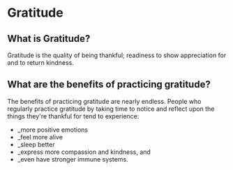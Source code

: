 # Gratitude

## What is Gratitude?
Gratitude is the quality of being thankful; readiness to show appreciation for and to return kindness.

## What are the benefits of practicing gratitude?
The benefits of practicing gratitude are nearly endless. People who regularly practice gratitude by taking time to notice and reflect upon the things they're thankful for tend to  experience:

-  _more positive emotions
-  _feel more alive
-  _sleep better
-  _express more compassion and kindness, and 
-  _even have stronger immune systems. 
